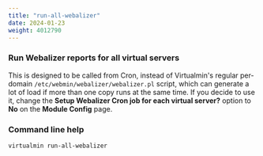 ```yaml
---
title: "run-all-webalizer"
date: 2024-01-23
weight: 4012790
---
```


### Run Webalizer reports for all virtual servers

This is designed to be called from Cron, instead of Virtualmin's regular per-domain `/etc/webmin/webalizer/webalizer.pl` script, which can generate a lot of load if more than one copy runs at the same time. If you decide to use it, change the **Setup Webalizer Cron job for each virtual server?** option to **No** on the **Module Config** page.
 
### Command line help

```text
virtualmin run-all-webalizer
```
